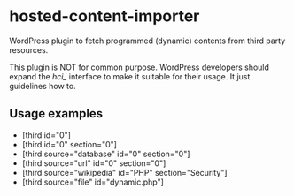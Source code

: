 # hosted-content-importer

WordPress plugin to fetch programmed (dynamic) contents from third party resources.

This plugin is NOT for common purpose. WordPress developers should expand the *hci_* interface to make it suitable for their usage. It just guidelines how to.


## Usage examples

 * [third id="0"]
 * [third id="0" section="0"]
 * [third source="database" id="0" section="0"]
 * [third source="url" id="0" section="0"]
 * [third source="wikipedia" id="PHP" section="Security"]
 * [third source="file" id="dynamic.php"]

